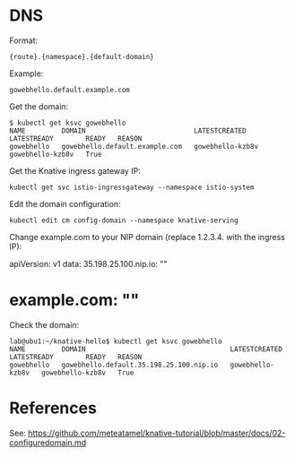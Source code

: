 # DNS

Format:

    {route}.{namespace}.{default-domain}

Example:

    gowebhello.default.example.com

Get the domain:

    $ kubectl get ksvc gowebhello
    NAME         DOMAIN                           LATESTCREATED      LATESTREADY        READY   REASON
    gowebhello   gowebhello.default.example.com   gowebhello-kzb8v   gowebhello-kzb8v   True

Get the Knative ingress gateway IP:

    kubectl get svc istio-ingressgateway --namespace istio-system

Edit the domain configuration:

    kubectl edit cm config-domain --namespace knative-serving

Change example.com to your NIP domain (replace 1.2.3.4. with the ingress IP):

apiVersion: v1
data:
  35.198.25.100.nip.io: ""
  # example.com: ""

Check the domain:

    lab@ubu1:~/knative-hello$ kubectl get ksvc gowebhello
    NAME         DOMAIN                                    LATESTCREATED      LATESTREADY        READY   REASON
    gowebhello   gowebhello.default.35.198.25.100.nip.io   gowebhello-kzb8v   gowebhello-kzb8v   True

# References

See: https://github.com/meteatamel/knative-tutorial/blob/master/docs/02-configuredomain.md
